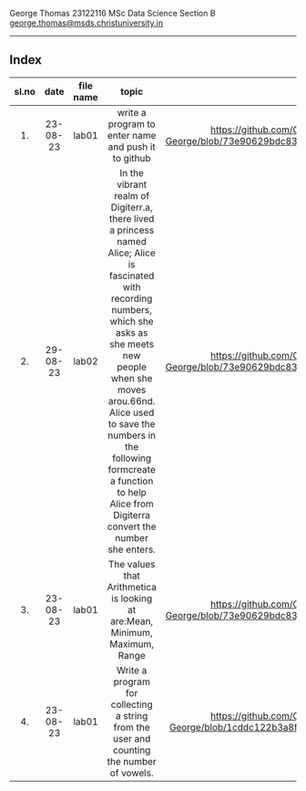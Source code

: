 George Thomas
23122116
MSc Data Science Section B
george.thomas@msds.christuniversity.in

***
## Index
|sl.no|date|file name|topic|link|
|:----:|:----:|:---:|:----:|:----:|
|1.|23-08-23|lab01|write a program to enter name and push it to github|https://github.com/GMust211/MScDSB-MDS171-23122116-George/blob/73e90629bdc8332605ede047c0a52284d05f932a/Lab%2001.ipynb|
|2.|29-08-23|lab02|In the vibrant realm of Digiterr.a, there lived a princess named Alice; Alice is fascinated with recording numbers, which she asks as she meets new people when she moves arou.66nd. Alice used to save the numbers in the following formcreate a function to help Alice from Digiterra convert the number she enters.|https://github.com/GMust211/MScDSB-MDS171-23122116-George/blob/73e90629bdc8332605ede047c0a52284d05f932a/Lab%2002.ipynb|
|3.|23-08-23|lab01|The values that Arithmetica is looking at are:Mean, Minimum, Maximum, Range|https://github.com/GMust211/MScDSB-MDS171-23122116-George/blob/73e90629bdc8332605ede047c0a52284d05f932a/Lab%2003.ipynb|
|4.|23-08-23|lab01|Write a program for collecting a string from the user and counting the number of vowels.|https://github.com/GMust211/MScDSB-MDS171-23122116-George/blob/1cddc122b3a8f8cd0d5da56ae816b6dc80fca5ee/Lab%2005.ipynb|